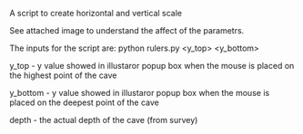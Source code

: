 A script to create horizontal and vertical scale

See attached image to understand the affect of the parametrs.

The inputs for the script are: python rulers.py <y_top> <y_bottom> <depth>
  
y_top - y value showed in illustaror popup box when the mouse is placed on the highest point of the cave
  
y_bottom - y value showed in illustaror popup box when the mouse is placed on the deepest point of the cave
  
depth - the actual depth of the cave (from survey)
